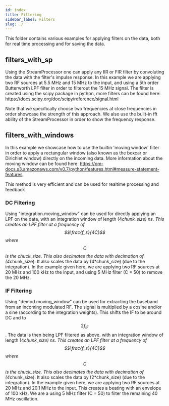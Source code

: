 ```yaml
---
id: index
title: Filtering
sidebar_label: Filters
slug: ./
---
```


This folder contains various examples for applying filters on the data, both for real time processing and for saving the
data.

## filters_with_sp

Using the StreamProcessor one can apply any IIR or FIR filter by convoluting the data with the filter's impulse response.
In this example we are applying two RF sources at 5.5 MHz and 15 MHz to the input, and using a 5th order Butterworth LPF filter in order to filterout the 15 MHz signal.
The filter is created using the scipy package in python, more filters can be found here:
https://docs.scipy.org/doc/scipy/reference/signal.html

Note that we specifically choose two frequencies at close frequencies in order showcase the strength of this approach.
We also use the built-in fft ability of the StreamProcessor in order to show the frequency response.

## filters_with_windows

In this example we showcase how to use the builtin 'moving window' filter in order to apply a rectangular window (also known as the boxcar or Dirichlet window) directly on the incoming data.
More information about the moving window can be found here:
https://qm-docs.s3.amazonaws.com/v0.7/python/features.html#measure-statement-features

This method is very efficient and can be used for realtime processing and feedback

### DC Filtering
Using "integration.moving_window" can be used for directly applying an LPF on the data, with an integration window of length (4*chunk_size) ns. This creates an LPF filter at a frequency of $$\frac{f_s}{4C}$$ where $$C$$ is the chuck_size.
This also decimates the data with decimation of (4*chunk_size).
It also scales the data by (4*chunk_size) (due to the integration).
In the example given here, we are applying two RF sources at 20 MHz and 100 kHz to the input, and using 5 MHz filter (C = 50) to remove the 20 MHz.

### IF Filtering
Using "demod.moving_window" can be used for extracting the baseband from an incoming modulated RF.
The signal is multiplied by a cosine and/or a sine (according to the integration weights). This shifts the IF to be around DC and to $$2 f_{IF}$$. The data is then being LPF filtered as above.
with an integration window of length (4*chunk_size) ns. This creates an LPF filter at a frequency of $$\frac{f_s}{4C}$$ where $$C$$ is the chuck_size.
This also decimates the data with decimation of (4*chunk_size).
It also scales the data by (2*chunk_size) (due to the integration).
In the example given here, we are applying two RF sources at 20 MHz and 20.1 MHz to the input. This creates a beating with an envelope of 100 kHz. We are a using 5 MHz filter (C = 50) to filter the remaining 40 MHz oscillation.
